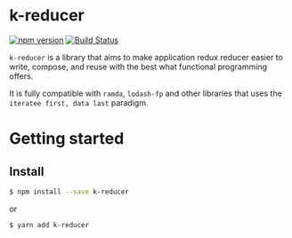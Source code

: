 # k-reducer

[![npm version](https://img.shields.io/npm/v/k-reducer.svg)](https://www.npmjs.com/package/k-reducer)
[![Build Status](https://travis-ci.org/krzysztofpniak/k-reducer.svg?branch=master)](https://travis-ci.org/krzysztofpniak/k-reducer)

`k-reducer` is a library that aims to make application redux reducer easier to write, compose, and reuse with the best what functional programming offers.

It is fully compatible with `ramda`, `lodash-fp` and other libraries that uses the `iteratee first, data last` paradigm.

# Getting started

## Install

```sh
$ npm install --save k-reducer
```
or

```sh
$ yarn add k-reducer
```
